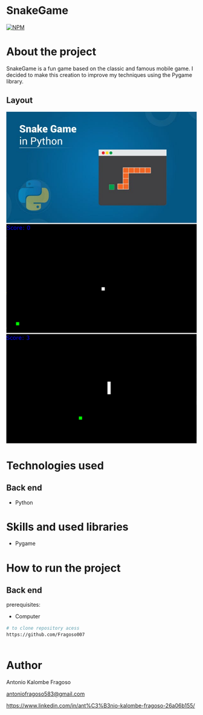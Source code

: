 # SnakeGame
[![NPM](https://img.shields.io/npm/l/react)](https://github.com/Fragoso007/Snake_Game/blob/main/LICENSE)

# About the project


SnakeGame is a fun game based on the classic and famous mobile game. I decided to make this creation to improve my techniques using the Pygame library.

## Layout
![Mobile 1](https://github.com/Fragoso007/Snake_Game/blob/main/Snakegame.jpg) ![Mobile 2](https://github.com/Fragoso007/Snake_Game/blob/main/Snake.png)
![Mobile 3](https://github.com/Fragoso007/Snake_Game/blob/main/Snake1.png)



# Technologies used
## Back end
- Python

# Skills and used libraries
- Pygame



# How to run the project

## Back end
prerequisites: 
- Computer

```bash
# to clone repository acess
https://github.com/Fragoso007
 
```

# Author

Antonio Kalombe Fragoso

antoniofragoso583@gmail.com


https://www.linkedin.com/in/ant%C3%B3nio-kalombe-fragoso-26a06b155/
